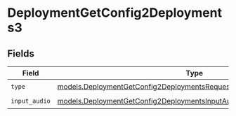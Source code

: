 # DeploymentGetConfig2Deployments3


## Fields

| Field                                                                                                                                                | Type                                                                                                                                                 | Required                                                                                                                                             | Description                                                                                                                                          |
| ---------------------------------------------------------------------------------------------------------------------------------------------------- | ---------------------------------------------------------------------------------------------------------------------------------------------------- | ---------------------------------------------------------------------------------------------------------------------------------------------------- | ---------------------------------------------------------------------------------------------------------------------------------------------------- |
| `type`                                                                                                                                               | [models.DeploymentGetConfig2DeploymentsRequestRequestBodyMessages3Type](../models/deploymentgetconfig2deploymentsrequestrequestbodymessages3type.md) | :heavy_check_mark:                                                                                                                                   | N/A                                                                                                                                                  |
| `input_audio`                                                                                                                                        | [models.DeploymentGetConfig2DeploymentsInputAudio](../models/deploymentgetconfig2deploymentsinputaudio.md)                                           | :heavy_check_mark:                                                                                                                                   | N/A                                                                                                                                                  |